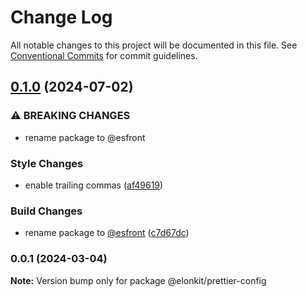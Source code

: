 # Change Log

All notable changes to this project will be documented in this file.
See [Conventional Commits](https://conventionalcommits.org) for commit guidelines.

## [0.1.0](https://github.com/Elonsoft/esfront/compare/@esfront/prettier-config@0.0.1...@esfront/prettier-config@0.1.0) (2024-07-02)


### ⚠ BREAKING CHANGES

* rename package to @esfront

### Style Changes

* enable trailing commas ([af49619](https://github.com/Elonsoft/esfront/commit/af49619e9180a889021435681cdf904272c27975))


### Build Changes

* rename package to [@esfront](https://github.com/esfront) ([c7d67dc](https://github.com/Elonsoft/esfront/commit/c7d67dc5b9eb1a2c436fe9e2a9fe9191516d95a0))



### 0.0.1 (2024-03-04)

**Note:** Version bump only for package @elonkit/prettier-config
